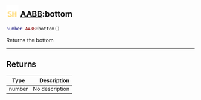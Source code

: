 ## <img src="../../.gitbook/assets/shared.png" width="32" height="32" /> [AABB](../aabb/README.md):bottom

```lua
number AABB:bottom()
```

Returns the bottom

-----------------
## Returns

| Type   | Description |
| ------ | ----------: |
| number | No description |
